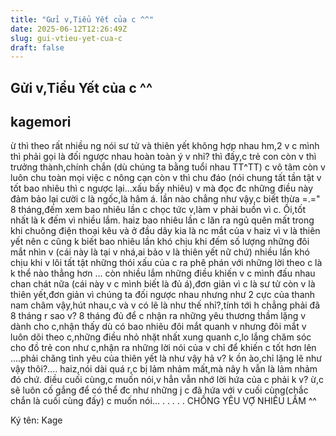 ```yaml
---
title: "Gửi v,Tiểu Yết của c ^^"
date: 2025-06-12T12:26:49Z
slug: gui-vtieu-yet-cua-c
draft: false
---
```


## Gửi v,Tiểu Yết của c ^^

## kagemori

ừ thì theo rất nhiều ng nói sư tử và thiên yết không hợp nhau
hm,2 v c mình thì phải gọi là đối ngược nhau hoàn toàn ý v nhỉ? 
thì đấy,c trẻ con còn v thì trưởng thành,chính chắn (dù chúng ta bằng tuổi nhau TT^TT)
c vô tâm còn v luôn chu toàn mọi việc
c nông cạn còn v thì chu đáo
(nói chung tất tần tật v tốt bao nhiêu thì c ngược lại...xấu bấy nhiêu)
v mà đọc đc những điều này đảm bảo lại cười c là ngốc,là hâm á. lần nào chẳng như vậy,c biết thừa =.="
8 tháng,đếm xem bao nhiêu lần c chọc tức v,làm v phải buồn vì c. Ồi,tốt nhất là k đếm vì nhiều lắm. haiz
bao nhiêu lần c lăn ra ngủ quên mất trong khi chuông điện thoại kêu và ở đầu dây kia là nc mắt của v
haiz
vì v là thiên yết nên c cũng k biết bao nhiêu lần khó chịu khi đếm số lượng những đôi mắt nhìn v
(cái này là tại v nhá,ai bảo v là thiên yết nữ chứ)
nhiều lần khó chịu khi v lôi tất tật những thói xấu của c ra phê phán với những lời theo c là k thể nào thẳng hơn
...
còn nhiều lắm những điều khiến v c mình đấu nhau chan chát nữa (cái này v c mình biết là đủ á),đơn giản vì c là sư tử còn v là thiên yết,đơn giản vì chúng ta đối ngược nhau
nhưng
như 2 cực của thanh nam châm vậy,hút nhau,c và v có lẽ là như thế nhỉ?,tính tới h chẳng phải đã 8 tháng r sao v?
8 tháng đủ để c nhận ra những yêu thương thầm lặng v dành cho c,nhận thấy dù có bao nhiêu đôi mắt quanh v nhưng đôi mắt v luôn dõi theo c,những điều nhỏ nhặt nhất xung quanh c,lo lắng chăm sóc cho đồ trẻ con như c,nhận ra những lời nói của v chỉ để khiến c tốt hơn lên ....phải chăng tình yêu của thiên yết là như vậy hả v? k ồn ào,chỉ lặng lẽ như vậy thôi?....
haiz,nói dài quá r,c bị lảm nhảm mất,mà nãy h vẫn là lảm nhảm đó chứ.
điều cuối cùng,c muốn nói,v hẳn vẫn nhớ lời hứa của c phải k v?
ừ,c sẽ luôn cố gắng để có thể đc như những j c đã hứa với v
cuối cùng(chắc chắn là cuối cùng đấy) 
c muốn nói...
.
.
.
.
.
CHỒNG YÊU VỢ NHIỀU LẮM ^^
 
Ký tên:
Kage